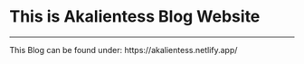 # This is Akalientess Blog Website
<hr>
This Blog can be found under:
https://akalientess.netlify.app/